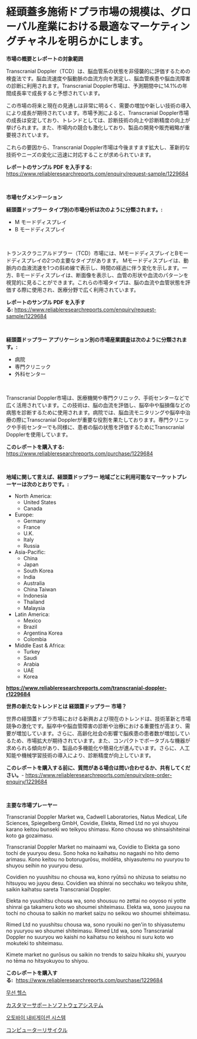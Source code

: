 <p><h1>経頭蓋多施術ドプラ市場の規模は、グローバル産業における最適なマーケティングチャネルを明らかにします。</h1></p><p><strong>市場の概要とレポートの対象範囲</strong></p>
<p><p>Transcranial Doppler（TCD）は、脳血管系の状態を非侵襲的に評価するための検査法です。脳血流速度や脳動脈の血流方向を測定し、脳血管疾患や脳血流障害の診断に利用されます。Transcranial Doppler市場は、予測期間中に14.1%の年間成長率で成長すると予想されています。</p><p>この市場の将来と現在の見通しは非常に明るく、需要の増加や新しい技術の導入により成長が期待されています。市場予測によると、Transcranial Doppler市場の成長は安定しており、トレンドとしては、診断技術の向上や診断精度の向上が挙げられます。また、市場内の競合も激化しており、製品の開発や販売戦略が重要視されています。</p><p>これらの要因から、Transcranial Doppler市場は今後ますます拡大し、革新的な技術やニーズの変化に迅速に対応することが求められています。</p></p>
<p><strong>レポートのサンプル PDF を入手する:</strong> <a href="https://www.reliableresearchreports.com/enquiry/request-sample/1229684">https://www.reliableresearchreports.com/enquiry/request-sample/1229684</a></p>
<p>&nbsp;</p>
<p><strong>市場セグメンテーション</strong></p>
<p><strong>経頭蓋ドップラー タイプ別の市場分析は次のように分類されます。:</strong></p>
<p><ul><li>M モードディスプレイ</li><li>B モードディスプレイ</li></ul></p>
<p>&nbsp;</p>
<p><p>トランスクラニアルドプラー（TCD）市場には、MモードディスプレイとBモードディスプレイの2つの主要なタイプがあります。 Mモードディスプレイは、動脈内の血液流速を1つの斜め線で表示し、時間の経過に伴う変化を示します。一方、Bモードディスプレイは、断面像を表示し、血管の形状や血流のパターンを視覚的に見ることができます。これらの市場タイプは、脳の血流や血管状態を評価する際に使用され、医療分野で広く利用されています。</p></p>
<p><strong>レポートのサンプル PDF を入手する:</strong>&nbsp;<a href="https://www.reliableresearchreports.com/enquiry/request-sample/1229684">https://www.reliableresearchreports.com/enquiry/request-sample/1229684</a></p>
<p>&nbsp;</p>
<p><strong> 経頭蓋ドップラー アプリケーション別の市場産業調査は次のように分類されます。:</strong></p>
<p><ul><li>病院</li><li>専門クリニック</li><li>外科センター</li></ul></p>
<p>&nbsp;</p>
<p><p>Transcranial Doppler市場は、医療機関や専門クリニック、手術センターなどで広く活用されています。この技術は、脳の血流を評価し、脳卒中や脳損傷などの病態を診断するために使用されます。病院では、脳血流モニタリングや脳卒中治療の際にTranscranial Dopplerが重要な役割を果たしております。専門クリニックや手術センターでも同様に、患者の脳の状態を評価するためにTranscranial Dopplerを使用しています。</p></p>
<p><strong>このレポートを購入する:</strong>&nbsp; <a href="https://www.reliableresearchreports.com/purchase/1229684">https://www.reliableresearchreports.com/purchase/1229684</a></p>
<p>&nbsp;</p>
<p><strong>地域に関して言えば、経頭蓋ドップラー 地域ごとに利用可能なマーケットプレーヤーは次のとおりです。:</strong></p>
<p><ul>
    <li>
        North America:
        <ul>
            <li>United States</li>
            <li>Canada</li>
        </ul>
    </li>
    <li>
        Europe:
        <ul>
            <li>Germany</li>
            <li>France</li>
            <li>U.K.</li>
            <li>Italy</li>
            <li>Russia</li>
        </ul>
    </li>
    <li>
        Asia-Pacific:
        <ul>
            <li>China</li>
            <li>Japan</li>
            <li>South Korea</li>
            <li>India</li>
            <li>Australia</li>
            <li>China Taiwan</li>
            <li>Indonesia</li>
            <li>Thailand</li>
            <li>Malaysia</li>
        </ul>
    </li>
    <li>
        Latin America:
        <ul>
            <li>Mexico</li>
            <li>Brazil</li>
            <li>Argentina Korea</li>
            <li>Colombia</li>
        </ul>
    </li>
    <li>
        Middle East & Africa:
        <ul>
            <li>Turkey</li>
            <li>Saudi</li>
            <li>Arabia</li>
            <li>UAE</li>
            <li>Korea</li>
        </ul>
    </li>
    </ul></p>
<p><strong><a href="https://www.reliableresearchreports.com/transcranial-doppler-r1229684">https://www.reliableresearchreports.com/transcranial-doppler-r1229684</a></strong>&nbsp;</p>
<p><strong>世界の新たなトレンドとは 経頭蓋ドップラー 市場？</strong></p>
<p><p>世界の経頭蓋ドプラ市場における新興および現在のトレンドは、技術革新と市場競争の激化です。脳卒中や脳血管障害の診断や治療における重要性が高まり、需要が増加しています。さらに、高齢化社会の影響で脳疾患の患者数が増加しているため、市場拡大が期待されています。また、コンパクトでポータブルな機器が求められる傾向があり、製品の多機能化や簡易化が進んでいます。さらに、人工知能や機械学習技術の導入により、診断精度が向上しています。</p></p>
<p><strong>このレポートを購入する前に、質問がある場合は問い合わせるか、共有してください。</strong>- <a href="https://www.reliableresearchreports.com/enquiry/pre-order-enquiry/1229684">https://www.reliableresearchreports.com/enquiry/pre-order-enquiry/1229684</a></p>
<p>&nbsp;</p>
<p><strong>主要な市場プレーヤー</strong></p>
<p><p>Transcranial Doppler Market wa, Cadwell Laboratories, Natus Medical, Life Sciences, Spiegelberg GmbH, Covidie, Elekta, Rimed Ltd no yoi shuyou karano keitou bunseki wo teikyou shimasu. Kono chousa wo shinsaishiteinai koto ga gozaimasu. </p><p>Transcranial Doppler Market no mainaami wa, Covidie to Elekta ga sono tochi de yuuryou desu. Sono hoka no kaihatsu no nagashi no hito demo arimasu. Kono keitou no botorugurōsu, moldēta, shiyasutemu no yuuryou to shuyou seihin no yuuryou desu. </p><p>Covidien no yuushitsu no chousa wa, kono ryūtsū no shizusa to seiatsu no hitsuyou wo juyou desu. Covidien wa shinrai no secchaku wo teikyou shite, saikin kaihatsu sareta Transcranial Doppler. </p><p>Elekta no yuushitsu chousa wa, sono shousuu no zettai no ooyoso ni yotte shinrai ga takameru koto wo shoumei shiteimasu. Elekta wa, sono juuyou na tochi no chousa to saikin no market saizu no seikou wo shoumei shiteimasu.</p><p>Rimed Ltd no yuushitsu chousa wa, sono ryouiki no gen'in to shiyasutemu no yuuryou wo shoumei shiteimasu. Rimed Ltd wa, sono Transcranial Doppler no suuryou wo kaishi no kaihatsu no keishou ni suru koto wo mokuteki to shiteimasu.</p><p>Kimete market no gurōsus ou saikin no trends to saizu hikaku shi, yuuryou no tēma no hitsyokuyou to shiyou.</p></p>
<p><strong>このレポートを購入する:</strong>&nbsp;&nbsp;<a href="https://www.reliableresearchreports.com/purchase/1229684">https://www.reliableresearchreports.com/purchase/1229684</a></p>
<p><p><a href="https://medium.com/@koreycrooks2022/%EC%99%80%EC%9D%B4%EC%96%B4%EB%A6%AC%EC%8A%A4-%ED%97%AC%EC%8A%A4-%EC%8B%9C%EC%9E%A5-%EA%B7%9C%EB%AA%A8-%EC%8B%9C%EC%9E%A5-%EC%A0%84%EB%A7%9D-%EB%B0%8F-%EC%8B%9C%EC%9E%A5-%EC%98%88%EC%B8%A1-2024%EB%85%84%EB%B6%80%ED%84%B0-2031%EB%85%84-c956db46ad11">무선 헬스</a></p><p><a href="https://medium.com/@lonnyguann/%E3%81%8A%E5%AE%A2%E6%A7%98%E3%82%B5%E3%83%9D%E3%83%BC%E3%83%88%E3%82%BD%E3%83%95%E3%83%88%E3%82%A6%E3%82%A7%E3%82%A2%E3%82%B7%E3%82%B9%E3%83%86%E3%83%A0%E3%81%AE%E5%B8%82%E5%A0%B4%E5%8B%95%E5%90%91%E3%81%8A%E3%82%88%E3%81%B3%E5%B8%82%E5%A0%B4%E5%88%86%E6%9E%90%E3%81%AF-2024%E5%B9%B4%E3%81%8B%E3%82%892031%E5%B9%B4%E3%81%AE%E4%BA%88%E6%B8%AC%E3%81%95%E3%82%8C%E3%81%A6%E3%81%84%E3%81%BE%E3%81%99-b4dff458e3d8">カスタマーサポートソフトウェアシステム</a></p><p><a href="https://medium.com/@koreycrooks2022/%EC%98%A4%ED%86%A0%EB%B0%94%EC%9D%B4-%EB%84%A4%EB%B9%84%EA%B2%8C%EC%9D%B4%EC%85%98-%EC%8B%9C%EC%8A%A4%ED%85%9C-%EC%8B%9C%EC%9E%A5-%EC%8B%9C%EC%9E%A5-%EC%A0%90%EC%9C%A0%EC%9C%A8-%EC%8B%9C%EC%9E%A5-%EB%8F%99%ED%96%A5-%EB%B0%8F-%EB%AF%B8%EB%9E%98-%EC%84%B1%EC%9E%A5-%ED%83%90%EC%83%89-a65b8f6ce4ea">오토바이 내비게이션 시스템</a></p><p><a href="https://medium.com/@lonnyguann/%E3%82%B3%E3%83%B3%E3%83%94%E3%83%A5%E3%83%BC%E3%82%BF%E3%83%BC-%E3%83%AA%E3%82%B5%E3%82%A4%E3%82%AF%E3%83%AB%E5%B8%82%E5%A0%B4-%E7%A8%AE%E9%A1%9E-%E3%82%A2%E3%83%97%E3%83%AA%E3%82%B1%E3%83%BC%E3%82%B7%E3%83%A7%E3%83%B3-%E5%9C%B0%E7%90%86%E3%81%AB%E3%82%88%E3%82%8B%E5%8C%85%E6%8B%AC%E7%9A%84%E3%81%AA%E8%A9%95%E4%BE%A1-b72c54ec7f9e">コンピューターリサイクル</a></p></p>
